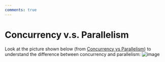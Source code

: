 ```yaml
---
comments: true
---
```


# **Concurrency v.s. Parallelism**

Look at the picture shown below (from [Concurrency vs Parallelism](https://www.baeldung.com/cs/concurrency-vs-parallelism)) to understand the difference between concurrency and parallelism:
![image](https://user-images.githubusercontent.com/61530469/200766514-273dab9b-e335-4a12-83bd-802135dffff4.png)
